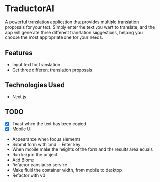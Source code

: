 # TraductorAI

A powerful translation application that provides multiple translation proposals for your text. Simply enter the text you want to translate, and the app will generate three different translation suggestions, helping you choose the most appropriate one for your needs.

## Features

- Input text for translation
- Get three different translation proposals

## Technologies Used

- Next.js

## TODO

- [x] Toast when the text has been copied
- [x] Mobile UI
- Appearance when focus elements
- Submit form with cmd + Enter key
- When mobile make the heights of the form and the results area equals
- Run `knip` in the project
- Add Biome
- Refactor translation service
- Make fluid the container width, from mobile to desktop
- Refactor with v0
